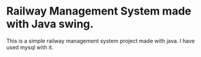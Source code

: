 # Railway Management System made with Java swing.
This is a simple railway management system project made with java. I have used mysql with it. 
